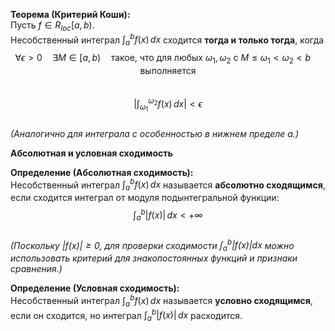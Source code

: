 **Теорема (Критерий Коши):**  
Пусть $f \in R_{loc}[a, b)$.  
Несобственный интеграл $\int_a^b f(x) \, dx$ сходится **тогда и только тогда**, когда  
$$
\forall \epsilon > 0 \quad \exists M \in [a, b) \quad \text{такое, что для любых } \omega_1, \omega_2 \text{ с } M \le \omega_1 < \omega_2 < b \quad \text{выполняется}
$$  
$$
\left| \int_{\omega_1}^{\omega_2} f(x) \, dx \right| < \epsilon
$$  
*(Аналогично для интеграла с особенностью в нижнем пределе $a$.)*

**Абсолютная и условная сходимость**

**Определение (Абсолютная сходимость):**  
Несобственный интеграл $\int_a^b f(x) \, dx$ называется **абсолютно сходящимся**, если сходится интеграл от модуля подынтегральной функции:  
$$
\int_a^b |f(x)| \, dx < +\infty
$$  
*(Поскольку $|f(x)| \ge 0$, для проверки сходимости $\int_a^b |f(x)| dx$ можно использовать критерий для знакопостоянных функций и признаки сравнения.)*

**Определение (Условная сходимость):**  
Несобственный интеграл $\int_a^b f(x) \, dx$ называется **условно сходящимся**, если он сходится, но интеграл $\int_a^b |f(x)| \, dx$ расходится.